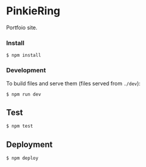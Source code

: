 # PinkieRing

Portfoio site.

### Install
```shell
$ npm install
```

### Development
To build files and serve them (files served from ```./dev```):
```shell
$ npm run dev
```
## Test
```shell
$ npm test
```
## Deployment
```shell
$ npm deploy
```